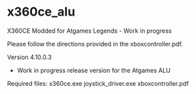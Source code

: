 # x360ce_alu
 
X360CE Modded for Atgames Legends - Work in progress

Please follow the directions provided in the xboxcontroller.pdf.

Version 4.10.0.3
 - Work in progress release version for the Atgames ALU
 
 
 Required files:
 x360ce.exe
 joystick_driver.exe
 xboxcontroller.pdf
